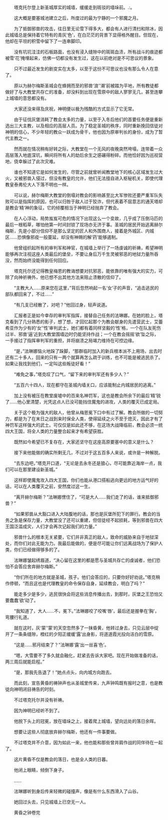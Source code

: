 　　塔克托尔登上新圣城厚实的城墙，缓缓走到斑驳的墙垛前。.:。

　　这大概是要塞城池建立之后，所度过的最为宁静的一个邪魔之月。

　　为了抵御邪兽的攻击，往日里无论雪下得多大，都会有人进行清扫和除冰，因此城墙总是保持着它特有的青灰‘色’，在白茫茫的背景下显得格外醒目。但现在，他却在平坦的积雪中留下了一连串脚印。

　　没有坑坑洼洼的石板路面，也没有浸入缝隙中的斑斑血渍，所有战斗的痕迹都被雪‘花’掩埋起来，仿佛一切都没有发生过，这在以前绝对是不可思议的景象。

　　只不过最近发生的剧变实在太多，以至于这份不可思议也没有那么令人在意了。

　　原以为赫尔梅斯圣城会在蜂拥而至的邪兽‘浪’‘潮’前被踏为平地，所有教徒都做好了与大教堂共存亡的准备，却没料到出现在雪原中的敌人寥寥无几，甚至连攀上城墙的意思都没有。

　　大家还没来得及庆祝，神明便以极为残酷的方式显示了它无常。

　　由于征伐灰堡消耗了教会太多的力量，以至于入冬后他们的首要任务便是重新选出三大主教，以及相应的高层人员。为了稳定圣城的秩序，同时重新挽回信徒对神明的信心，不少年轻的教众一跃成为骨干，他也因为原审判长的身份，成为了暂代主教之一。

　　然而就在情况稍有好转之际，大教堂在一个无风的夜晚突然垮塌，连带着一众高层落入地底深坑，瞬间将所有人的劫后余生之感碾得粉碎。而他恰好因为巡视营地，侥幸躲过了此次灾难。

　　谁也不知道它是如何发生的，尽管之前就曾听闻教堂地下的核心区域发生过大火，又被邪兽入侵过，但没有教皇的允许，他们无法擅自进入枢秘机关，即使代理教皇泰弗伦大人下落不明也一样。

　　可以说，赫尔梅斯大教堂的倒塌对教会的影响甚至比大军惨败还要严重军队失败可以是指挥的原因，也可以归咎于敌人过于狡诈，但代表着不屈意志的通天塔却是教会‘精’神的象征，它的倾覆相当于神明已经抛弃了教会。

　　在人心浮动，局势岌岌可危的情况下出现这么一个变故，几乎成了压倒马匹的最后一根稻草，哪怕他第一时间封锁了现场亦无济于事。圣城的居民开始逃离赫尔梅斯，先是小部分信仰不是那么坚定的匠人和外围商人，接着是外城区、内城区……恐惧像邪疫一般蔓延，却没有神赐的解‘药’能够遏制。

　　他曾组织起所有的审判军和神官，在城墙上举行了一场虔诚的祈祷，希望神明能够再次注视这座人类最后的堡垒，不要让身后万千生灵被邪恶的地狱力量所吞没，然而始终没能得到任何回应。

　　塔克托尔还记得教皇梅恩的教诲想要对抗邪恶，能依靠的唯有强大的实力，可除了向神祈祷外，他已想不出其他方法来阻止溃散的信仰了。

　　“主教大人……原来您在这里，”背后忽然响起一名‘女’子的声音，“追击逃民的部队都回来了，不过……”

　　“有几支已经散了，对吧？”他回过身，轻声说道。

　　汇报者正是如今幸存的审判军指挥，接替自己任务的法琳娜。在她的脸上，塔克看到了几分熟悉的影子，想了想，才回忆起那个为教会献身的先遣营武士，艾蕾希亚作为少有的‘女’‘性’审判武士，她们都有着同样坚毅的‘性’格，一个在队友死伤过半、邪兽‘逼’近到大教堂围墙边时仍能坚持作战；一个在教会摇摇‘欲’坠之际，一手接过了指挥审判军的重担，并将崩溃之局竭力维持在可控边缘。

　　“是，”法琳娜恼火地跺了跺脚，“那群临时加入的新兵根本派不上用场，出去时还有二十多人，回来的只有一两个就算再怎么疏于训练，也不可能是被逃民杀了。如果让我找到他们，一定叫这些叛徒好看！”

　　“难免之事，”塔克叹了口气，“留下来的审判军还有多少人？”

　　“五百六十四人，现在都守在圣城内墙关口，应该能制止内城居民的逃离。”

　　加上没有被压在教堂废墟中的百来名神罚军，这也是教会所余下的最后‘精’锐了……他心里清楚，光凭这点人已没可能挡住魔鬼的进攻，人类的覆灭已成定局。

　　关于这个极为强大的敌人，他曾从梅恩冕下口中有过了解。教会所做的一切努力，都是为了在末日之战到来时保全人类，使得延续之火不至于熄灭，因此才有了神罚军这样强大的武士。可仅仅是如此还不够，在这场大战降临前，教会必须一统四大王国，将全人类的力量整合起来才有希望获胜。

　　既然如今希望已不复存在，大家还坚守在这座高原要塞中的意义是什么？

　　接下来他能做的确实所剩无几，不过对于这五百多人来说，或许是一种解脱。

　　“去东边吧，”塔克开口道，“无论是去永冬还是狼心，尽可能靠近海岸一点，我们可以在那里建设新圣城。”

　　这样即使魔鬼攻入四大王国，你们也能从港口搭船逃向更远的地方运气好的话，可以在人类覆灭之前，安然度过这一生。

　　“离开赫尔梅斯？”法琳娜愣住了，“可是大人……我们走了的话，谁来抵御邪兽？”

　　“如果邪兽从大豁口进入大陆腹地的话，那也是灰堡所犯下的罪行。教会的当务之急是保存力量，大教堂没了还可以重建，但信徒经不起损耗，等到邪兽在四大王国泛滥成灾，人们才会再次记起我们的力量。”

　　邪兽什么的根本无关紧要，它们并非真正的敌人，致命的威胁来自于地狱深处，而你们对此无能为力。我最后能做的，便是尽可能让你们远离战场为了保护人类，你们已经做得够多的了。

　　法琳娜皱起绣眉道，“决心留在这里的都是愿与圣城共存亡的虔诚者，他们恐怕不会答应舍弃赫尔梅斯。”

　　“你们所在的地方就是圣城，孩子。他们会答应的，只要你好好劝说。”塔克稍作停顿，“而且这也是代理教皇的命令保存自身，延续教会，明白了吗？”

　　能走多少是多少，逃民很快会将这些消息传播出去，到那时，灰堡之王恐怕又要蠢蠢‘欲’动了。

　　“我知道了，大人……不，冕下。”法琳娜咬了咬嘴‘唇’，最后还是握拳在‘胸’，弯腰行礼道。

　　就在这时，灰‘蒙’‘蒙’的天空忽然多了一抹昏黄，他转过身去，只见云层中绽开了一条条缝隙，橙红的夕阳正缓缓‘露’出身影，将道道霞光投向洁白的雪原。

　　“这是……邪月结束了？”法琳娜‘露’出一丝喜‘色’。

　　“嗯，大雪要不了多久就会融化，赶紧去告诉大家吧。现在开始做准备的话，两三周后就能启程。”

　　“是，那我先告退了！”她点点头，向内城方向跑去。

　　而此刻，宣告黄昏的祷钟声也从圣城里传来，九声钟鸣既有报时之意，也是教徒向神明闭目祷告的时刻。

　　不过塔克托尔并没有祈祷。

　　因为神明已经听不到了。

　　他脱下头上的冠冕，放在墙垛之上，接着爬上城墙，望向远处的落日余晖。

　　想要让这些人彻底放弃赫尔梅斯，他还有一件事要做。

　　不过塔克并不介意，因为如此一来，他也能和那些曾并肩作战的同伴待在一起了。

　　这片黄昏不仅是教会的落日，也是全人类的日暮。

　　他闭上眼睛，倾倒下身子。

　　……

　　法琳娜听到身后传来轻微的碰撞声，像是有什么东西滑入了山谷。

　　她回过头去，只见城墙上已空无一人。

　　黄昏之钟卷完
